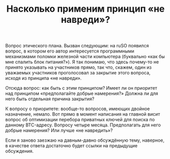 ﻿---
title: "Насколько применим принцип &#171;не навреди&#187;?"
se.owner.user_id: 227256
se.owner.display_name: "Alexander Prokoshev"
se.owner.link: "https://ru.meta.stackoverflow.com/users/227256/alexander-prokoshev"
se.link: "https://ru.meta.stackoverflow.com/questions/10424/%d0%9d%d0%b0%d1%81%d0%ba%d0%be%d0%bb%d1%8c%d0%ba%d0%be-%d0%bf%d1%80%d0%b8%d0%bc%d0%b5%d0%bd%d0%b8%d0%bc-%d0%bf%d1%80%d0%b8%d0%bd%d1%86%d0%b8%d0%bf-%d0%bd%d0%b5-%d0%bd%d0%b0%d0%b2%d1%80%d0%b5%d0%b4%d0%b8"
se.question_id: 10424
se.post_type: question
---
<p>Вопрос этического плана. Вызван следующим: на ruSO появился вопрос, в котором его автор интересуется программными механизмами поломки железной части компьютера (буквально «как бы мне спалить блок питания?»). Я так понимаю, что здесь почему-то не принято указывать на участников прямо, так что, скажем, один из уважаемых участников проголосовал за закрытие этого вопроса, исходя из принципа «не навреди».</p>

<p>Отсюда вопрос: как быть с этим принципом? Имеет ли он приоритет над принципом «предполагайте добрые намерения?» Должна ли для него быть отдельная причина закрытия?</p>

<p>К вопросу о приоритете: вообще-то вопросов, имеющих двойное назначение, немало. Вот прямо в момент написания на главной висит вопрос об оптимизации перебора приватных ключей для поиска по данному BTC-адресу. Вопросу четыре месяца. Предполагать для него добрые намерения? Или лучше «не навредить»?</p>

<p>Если я заново заезжаю на давным-давно обсуждённую тему, наверное, в качестве ответа достаточно будет ссылки на предыдущие обсуждения.</p>
